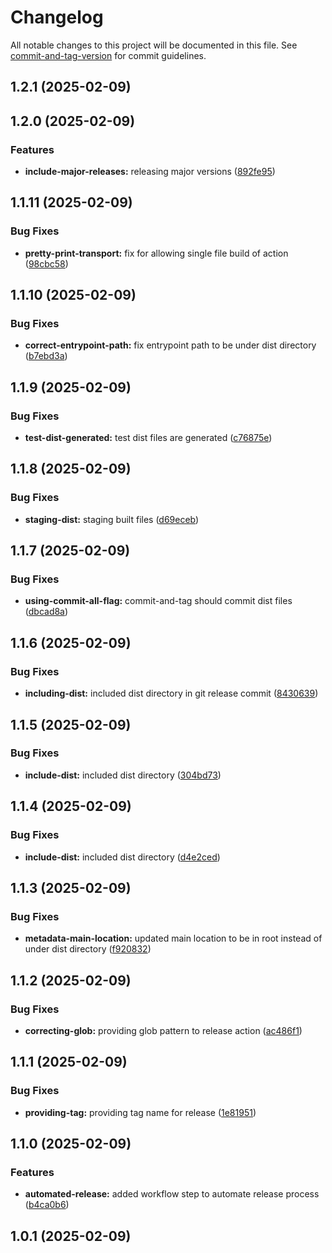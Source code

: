 # Changelog

All notable changes to this project will be documented in this file. See [commit-and-tag-version](https://github.com/absolute-version/commit-and-tag-version) for commit guidelines.

## 1.2.1 (2025-02-09)

## 1.2.0 (2025-02-09)


### Features

* **include-major-releases:** releasing major versions ([892fe95](https://github.com/Liam-Johnston/yaml-helper/commit/892fe95d80dbfa9308f54f498b8dee54542a0412))

## 1.1.11 (2025-02-09)


### Bug Fixes

* **pretty-print-transport:** fix for allowing single file build of action ([98cbc58](https://github.com/Liam-Johnston/yaml-helper/commit/98cbc5854e3fa9fc548cc59a09849a886671496b))

## 1.1.10 (2025-02-09)


### Bug Fixes

* **correct-entrypoint-path:** fix entrypoint path to be under dist directory ([b7ebd3a](https://github.com/Liam-Johnston/yaml-helper/commit/b7ebd3a42a469248c5333a75791e2dbbd6e5bc12))

## 1.1.9 (2025-02-09)


### Bug Fixes

* **test-dist-generated:** test dist files are generated ([c76875e](https://github.com/Liam-Johnston/yaml-helper/commit/c76875efb662c71d10a655f6ffd37d570b102629))

## 1.1.8 (2025-02-09)


### Bug Fixes

* **staging-dist:** staging built files ([d69eceb](https://github.com/Liam-Johnston/yaml-helper/commit/d69eceb2178f5fa7f3ae22b7887f9c2e622bbc49))

## 1.1.7 (2025-02-09)


### Bug Fixes

* **using-commit-all-flag:** commit-and-tag should commit dist files ([dbcad8a](https://github.com/Liam-Johnston/yaml-helper/commit/dbcad8aa488a86dbbbe344d4b4a8a17681ca2cf6))

## 1.1.6 (2025-02-09)


### Bug Fixes

* **including-dist:** included dist directory in git release commit ([8430639](https://github.com/Liam-Johnston/yaml-helper/commit/8430639431e8919e9c97bf8e7bac87b97e5cccaf))

## 1.1.5 (2025-02-09)


### Bug Fixes

* **include-dist:** included dist directory ([304bd73](https://github.com/Liam-Johnston/yaml-helper/commit/304bd73c908c512ea1581d581d176ecf24d31535))

## 1.1.4 (2025-02-09)


### Bug Fixes

* **include-dist:** included dist directory ([d4e2ced](https://github.com/Liam-Johnston/yaml-helper/commit/d4e2cedfdf8cedfe2b84df22ef724206f6be898e))

## 1.1.3 (2025-02-09)


### Bug Fixes

* **metadata-main-location:** updated main location to be in root instead of under dist directory ([f920832](https://github.com/Liam-Johnston/yaml-helper/commit/f920832d6790f3c4cdf7587ad487988097ec171a))

## 1.1.2 (2025-02-09)


### Bug Fixes

* **correcting-glob:** providing glob pattern to release action ([ac486f1](https://github.com/Liam-Johnston/yaml-helper/commit/ac486f184dc96a9e922e57c94644f129aabb6bc4))

## 1.1.1 (2025-02-09)


### Bug Fixes

* **providing-tag:** providing tag name for release ([1e81951](https://github.com/Liam-Johnston/yaml-helper/commit/1e81951f2c8625889ebd21e3df24d654a8f88419))

## 1.1.0 (2025-02-09)


### Features

* **automated-release:** added workflow step to automate release process ([b4ca0b6](https://github.com/Liam-Johnston/yaml-helper/commit/b4ca0b6e416938faf85c8501eca47bfd7ece0bec))

## 1.0.1 (2025-02-09)
